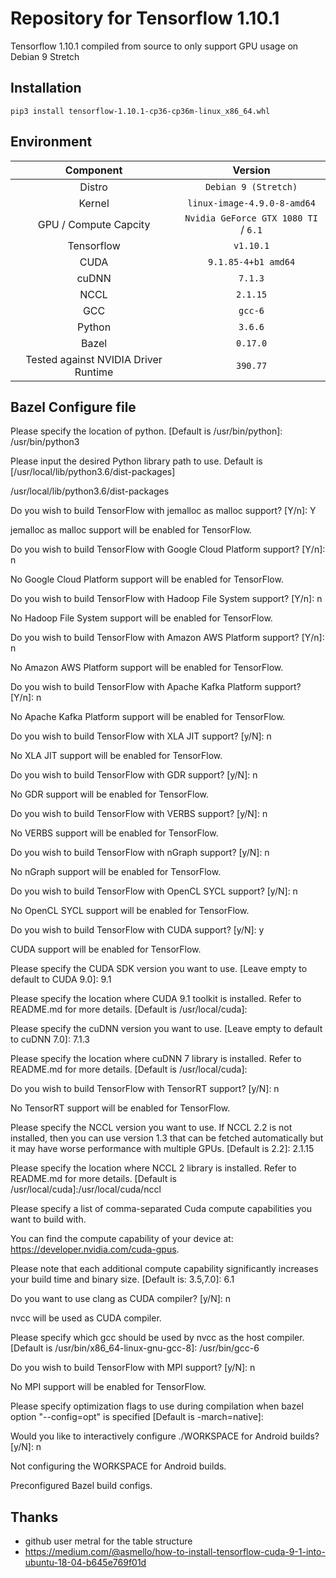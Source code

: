 # Repository for Tensorflow 1.10.1

Tensorflow 1.10.1 compiled from source to only support GPU usage on Debian 9 Stretch


## Installation

`pip3 install tensorflow-1.10.1-cp36-cp36m-linux_x86_64.whl`


## Environment

| Component | Version |
| :-------------: | :-------------: |
| Distro   | `Debian 9 (Stretch)`   |
| Kernel   |  `linux-image-4.9.0-8-amd64`   |
| GPU / Compute Capcity     |  `Nvidia GeForce GTX 1080 TI` / `6.1`  |
| Tensorflow   |  `v1.10.1`   |
| CUDA   |  `9.1.85-4+b1 amd64`   |
| cuDNN   |  `7.1.3`   |
| NCCL   |  `2.1.15`   |
| GCC   |  `gcc-6`   |
| Python   |  `3.6.6`   |
| Bazel   |  `0.17.0`   |
| Tested against NVIDIA Driver Runtime   |  `390.77`   |



## Bazel Configure file 

Please specify the location of python. [Default is /usr/bin/python]: 
/usr/bin/python3


Please input the desired Python library path to use.  Default is [/usr/local/lib/python3.6/dist-packages]

/usr/local/lib/python3.6/dist-packages


Do you wish to build TensorFlow with jemalloc as malloc support? [Y/n]: Y

jemalloc as malloc support will be enabled for TensorFlow.


Do you wish to build TensorFlow with Google Cloud Platform support? [Y/n]: n

No Google Cloud Platform support will be enabled for TensorFlow.


Do you wish to build TensorFlow with Hadoop File System support? [Y/n]: n

No Hadoop File System support will be enabled for TensorFlow.


Do you wish to build TensorFlow with Amazon AWS Platform support? [Y/n]: n

No Amazon AWS Platform support will be enabled for TensorFlow.


Do you wish to build TensorFlow with Apache Kafka Platform support? [Y/n]: n

No Apache Kafka Platform support will be enabled for TensorFlow.


Do you wish to build TensorFlow with XLA JIT support? [y/N]: n

No XLA JIT support will be enabled for TensorFlow.


Do you wish to build TensorFlow with GDR support? [y/N]: n

No GDR support will be enabled for TensorFlow.


Do you wish to build TensorFlow with VERBS support? [y/N]: n

No VERBS support will be enabled for TensorFlow.


Do you wish to build TensorFlow with nGraph support? [y/N]: n

No nGraph support will be enabled for TensorFlow.


Do you wish to build TensorFlow with OpenCL SYCL support? [y/N]: n

No OpenCL SYCL support will be enabled for TensorFlow.


Do you wish to build TensorFlow with CUDA support? [y/N]: y

CUDA support will be enabled for TensorFlow.



Please specify the CUDA SDK version you want to use. [Leave empty to default to CUDA 9.0]: 9.1


Please specify the location where CUDA 9.1 toolkit is installed. Refer to README.md for more details. [Default is /usr/local/cuda]: 


Please specify the cuDNN version you want to use. [Leave empty to default to cuDNN 7.0]: 7.1.3


Please specify the location where cuDNN 7 library is installed. Refer to README.md for more details. [Default is /usr/local/cuda]: 



Do you wish to build TensorFlow with TensorRT support? [y/N]: n

No TensorRT support will be enabled for TensorFlow.


Please specify the NCCL version you want to use. If NCCL 2.2 is not installed, then you can use version 1.3 that can be fetched automatically but it may have worse performance with multiple GPUs. [Default is 2.2]: 2.1.15


Please specify the location where NCCL 2 library is installed. Refer to README.md for more details. [Default is /usr/local/cuda]:/usr/local/cuda/nccl


Please specify a list of comma-separated Cuda compute capabilities you want to build with.

You can find the compute capability of your device at: https://developer.nvidia.com/cuda-gpus.

Please note that each additional compute capability significantly increases your build time and binary size. [Default is: 3.5,7.0]: 6.1



Do you want to use clang as CUDA compiler? [y/N]: n

nvcc will be used as CUDA compiler.


Please specify which gcc should be used by nvcc as the host compiler. [Default is /usr/bin/x86_64-linux-gnu-gcc-8]: /usr/bin/gcc-6	



Do you wish to build TensorFlow with MPI support? [y/N]: n

No MPI support will be enabled for TensorFlow.

Please specify optimization flags to use during compilation when bazel option "--config=opt" is specified [Default is -march=native]: 


Would you like to interactively configure ./WORKSPACE for Android builds? [y/N]: n

Not configuring the WORKSPACE for Android builds.

Preconfigured Bazel build configs.


## Thanks

  - github user metral for the table structure
  - https://medium.com/@asmello/how-to-install-tensorflow-cuda-9-1-into-ubuntu-18-04-b645e769f01d

